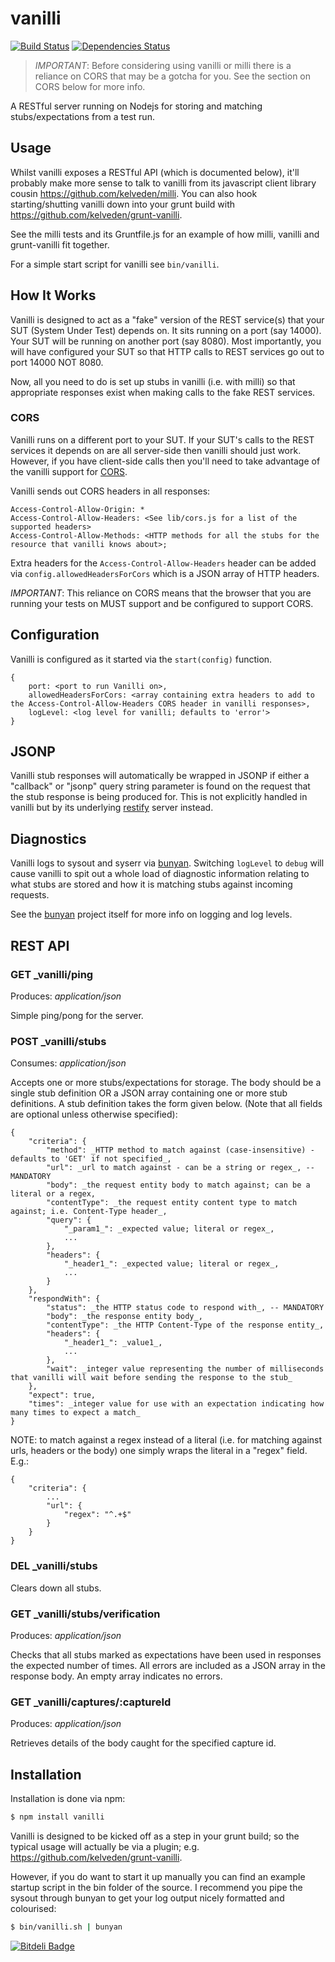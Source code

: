 # vanilli

[![Build Status](https://travis-ci.org/kelveden/vanilli.png?branch=master)](https://travis-ci.org/kelveden/vanilli)
[![Dependencies Status](https://david-dm.org/kelveden/vanilli.png?branch=master)](https://david-dm.org/kelveden/vanilli)

> *IMPORTANT*: Before considering using vanilli or milli there is a reliance on CORS that may be a gotcha for you. See the section on CORS below for more info.

A RESTful server running on Nodejs for storing and matching stubs/expectations from a test run.

## Usage
Whilst vanilli exposes a RESTful API (which is documented below), it'll probably make more sense to talk to vanilli from its
javascript client library cousin https://github.com/kelveden/milli. You can also hook starting/shutting vanilli down into your grunt build
with https://github.com/kelveden/grunt-vanilli.

See the milli tests and its Gruntfile.js for an example of how milli, vanilli and grunt-vanilli fit together.

For a simple start script for vanilli see `bin/vanilli`.

## How It Works
Vanilli is designed to act as a "fake" version of the REST service(s) that your SUT (System Under Test) depends on. It sits running on a port (say 14000).
Your SUT will be running on another port (say 8080). Most importantly, you will have configured your SUT so that HTTP calls to REST services go out to port 14000 NOT 8080.

Now, all you need to do is set up stubs in vanilli (i.e. with milli) so that appropriate responses exist when making calls to the fake REST services.

### CORS
Vanilli runs on a different port to your SUT. If your SUT's calls to the REST services it depends on are all server-side then vanilli should just work. However, if you have client-side calls then you'll need to take advantage of the vanilli support for [CORS](http://en.wikipedia.org/wiki/Cross-origin_resource_sharing).

Vanilli sends out CORS headers in all responses:

    Access-Control-Allow-Origin: *
    Access-Control-Allow-Headers: <See lib/cors.js for a list of the supported headers>
    Access-Control-Allow-Methods: <HTTP methods for all the stubs for the resource that vanilli knows about>;

Extra headers for the `Access-Control-Allow-Headers` header can be added via `config.allowedHeadersForCors` which is a JSON array of HTTP headers.

*IMPORTANT*: This reliance on CORS means that the browser that you are running your tests on MUST support and be configured to support CORS.

## Configuration
Vanilli is configured as it started via the `start(config)` function.

    {
        port: <port to run Vanilli on>,
        allowedHeadersForCors: <array containing extra headers to add to the Access-Control-Allow-Headers CORS header in vanilli responses>,
        logLevel: <log level for vanilli; defaults to 'error'>
    }

## JSONP
Vanilli stub responses will automatically be wrapped in JSONP if either a "callback" or "jsonp" query string parameter is found on the request that
the stub response is being produced for. This is not explicitly handled in vanilli but by its underlying [restify](http://mcavage.me/node-restify/) server instead.

## Diagnostics
Vanilli logs to sysout and syserr via [bunyan](https://github.com/trentm/node-bunyan). Switching `logLevel` to `debug` will cause vanilli
to spit out a whole load of diagnostic information relating to what stubs are stored and how it is matching stubs against incoming requests.

See the [bunyan](https://github.com/trentm/node-bunyan) project itself for more info on logging and log levels.

## REST API
### GET _vanilli/ping
Produces: _application/json_

Simple ping/pong for the server.

### POST _vanilli/stubs
Consumes: _application/json_

Accepts one or more stubs/expectations for storage.
The body should be a single stub definition OR a JSON array containing one or more stub definitions. A stub definition takes the form
given below. (Note that all fields are optional unless otherwise specified):

    {
        "criteria": {
            "method": _HTTP method to match against (case-insensitive) - defaults to 'GET' if not specified_,
            "url": _url to match against - can be a string or regex_, -- MANDATORY
            "body": _the request entity body to match against; can be a literal or a regex,
            "contentType": _the request entity content type to match against; i.e. Content-Type header_,
            "query": {
                "_param1_": _expected value; literal or regex_,
                ...
            },
            "headers": {
                "_header1_": _expected value; literal or regex_,
                ...
            }
        },
        "respondWith": {
            "status": _the HTTP status code to respond with_, -- MANDATORY
            "body": _the response entity body_,
            "contentType": _the HTTP Content-Type of the response entity_,
            "headers": {
                "_header1_": _value1_,
                ...
            },
            "wait": _integer value representing the number of milliseconds that vanilli will wait before sending the response to the stub_
        },
        "expect": true,
        "times": _integer value for use with an expectation indicating how many times to expect a match_
    }

NOTE: to match against a regex instead of a literal (i.e. for matching against urls, headers or the body) one simply wraps the literal in a "regex" field. E.g.:

    {
        "criteria": {
            ...
            "url": {
                "regex": "^.+$"
            }
        }
    }

### DEL _vanilli/stubs
Clears down all stubs.

### GET _vanilli/stubs/verification
Produces: _application/json_

Checks that all stubs marked as expectations have been used in responses the expected number of times. All errors are included as a
JSON array in the response body. An empty array indicates no errors.

### GET _vanilli/captures/:captureId
Produces: _application/json_

Retrieves details of the body caught for the specified capture id.

## Installation

Installation is done via npm:

``` bash
$ npm install vanilli
```

Vanilli is designed to be kicked off as a step in your grunt build; so the typical usage will actually be via a plugin; e.g.
https://github.com/kelveden/grunt-vanilli.

However, if you do want to start it up manually you can find an example startup script in the bin folder of the source. I recommend
you pipe the sysout through bunyan to get your log output nicely formatted and colourised:

``` bash
$ bin/vanilli.sh | bunyan
```


[![Bitdeli Badge](https://d2weczhvl823v0.cloudfront.net/kelveden/vanilli/trend.png)](https://bitdeli.com/free "Bitdeli Badge")

